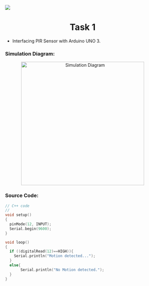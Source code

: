 <a href="https://www.tinkercad.com/things/azOPyEa4ytt?sharecode=VX-Y9VYOZTGjo6zeabijYUQipnqg3iDjYqT7ETs4u3w"><img src="https://img.shields.io/badge/Tinker%20CAD-Click%20to%20simulate-brightgreen"></a>

<div align="center"><h1>Task 1</h1></div>

- Interfacing PIR Sensor with Arduino UNO 3.



### Simulation Diagram:

<div align="center">
   <img width="400" alt="Simulation Diagram" src="https://user-images.githubusercontent.com/91147942/186391762-47a85ac4-5e23-4cb2-b049-db2b930ef19d.png">
</div>


### Source Code:

```C++
// C++ code
//
void setup()
{
  pinMode(12, INPUT);
  Serial.begin(9600);
}

void loop()
{
  if ((digitalRead(12)==HIGH)){
    Serial.println("Motion detected...");
  }
  else{
       Serial.println("No Motion detected.");
  }
}
```
